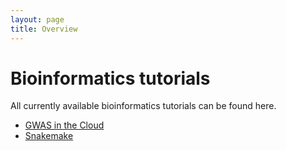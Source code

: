```yaml
---
layout: page
title: Overview
---
```


Bioinformatics tutorials
===========================================

All currently available bioinformatics tutorials can be found here.

- [GWAS in the Cloud](./GWAS-in-the-Cloud/index.md)
- [Snakemake](./Snakemake_tutorial/index.md)
